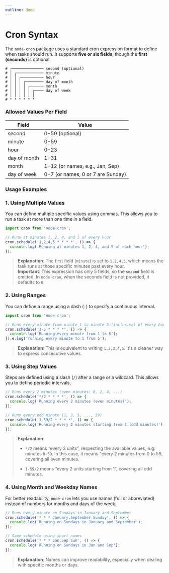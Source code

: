 ```yaml
---
outline: deep
---
```


# Cron Syntax

The `node-cron` package uses a standard cron expression format to define when tasks should run. It supports **five or six fields**, though the **first (seconds)** is optional.

```plaintext
# ┌────────────── second (optional)
# │ ┌──────────── minute
# │ │ ┌────────── hour
# │ │ │ ┌──────── day of month
# │ │ │ │ ┌────── month
# │ │ │ │ │ ┌──── day of week
# │ │ │ │ │ │
# * * * * * *
```

### Allowed Values Per Field

| Field        | Value                             |
|--------------|-----------------------------------|
| second       | 0-59 (optional)                   |
| minute       | 0-59                              |
| hour         | 0-23                              |
| day of month | 1-31                              |
| month        | 1-12 (or names, e.g., Jan, Sep)   |
| day of week  | 0-7 (or names, 0 or 7 are Sunday) |


### Usage Examples

### 1. Using Multiple Values

You can define multiple specific values using commas. This allows you to run a task at more than one time in a field.

```javascript
import cron from 'node-cron';

// Runs at minutes 1, 2, 4, and 5 of every hour
cron.schedule('1,2,4,5 * * * *', () => {
  console.log('Running at minutes 1, 2, 4, and 5 of each hour');
});
```

> **Explanation**: The first field (`minute`) is set to `1,2,4,5`, which means the task runs at those specific minutes past every hour.  
> **Important**: This expression has only 5 fields, so the **`second`** field is omitted. In `node-cron`, when the seconds field is not provided, it defaults to `0`.


### 2. Using Ranges
You can define a range using a dash (`-`) to specify a continuous interval.

```javascript
import cron from 'node-cron';

// Runs every minute from minute 1 to minute 5 (inclusive) of every hour
cron.schedule('1-5 * * * *', () => {
  console.log('Running every minute from 1 to 5');
});e.log('running every minute to 1 from 5');
```
> **Explanation**: This is equivalent to writing `1,2,3,4,5`. It's a cleaner way to express consecutive values.

### 3. Using Step Values

Steps are defined using a slash (`/`) after a range or a wildcard. This allows you to define periodic intervals.

```javascript
// Runs every 2 minutes (even minutes: 0, 2, 4, ...)
cron.schedule('*/2 * * * *', () => {
  console.log('Running every 2 minutes (even minutes)');
});

// Runs every odd minute (1, 3, 5, ..., 59)
cron.schedule('1-59/2 * * * *', () => {
  console.log('Running every 2 minutes starting from 1 (odd minutes)');
});
```
> **Explanation**:
>    
> - `*/2` means “every 2 units”, respecting the available values, e.g: minutes `0-59`. In this case, it means "every 2 minutes from 0 to 59, covering all even minutes.
>
> - `1-59/2` means “every 2 units starting from 1”, covering all odd minutes.

### 4. Using Month and Weekday Names

For better readability, `node-cron` lets you use names (full or abbreviated) instead of numbers for months and days of the week.

```js
// Runs every minute on Sundays in January and September
cron.schedule('* * * January,September Sunday', () => {
  console.log('Running on Sundays in January and September');
});

// Same schedule using short names
cron.schedule('* * * Jan,Sep Sun', () => {
  console.log('Running on Sundays in Jan and Sep');
});

```
> **Explanation**: Names can improve readability, especially when dealing with specific months or days.